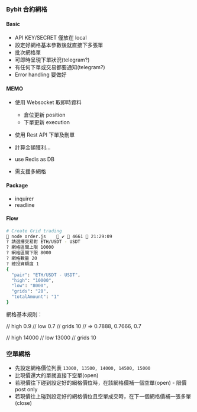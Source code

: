 ### Bybit 合約網格

#### Basic

- API KEY/SECRET 僅放在 local
- 設定好網格基本參數後就直接下多張單
- 批次網格單
- 可即時呈現下單狀況(telegram?)
- 有任何下單或交易都要通知(telegram?)
- Error handling 要做好

#### MEMO

- 使用 Websocket 取即時資料

  - 倉位更新 position
  - 下單更新 execution

- 使用 Rest API 下單及刪單

- 計算金額獲利…

- use Redis as DB

- 需支援多網格

#### Package

- inquirer
- readline

#### Flow

```zsh
# Create Grid trading
 node order.js     ✔  4661  21:29:09
? 請選擇交易對 ETH/USDT - USDT
? 網格區間上限 10000
? 網格區間下限 8000
? 網格數量 20
? 總投資額度 1
{
  "pair": "ETH/USDT - USDT",
  "high": "10000",
  "low": "8000",
  "grids": "20",
  "totalAmount": "1"
}
```

網格基本規則：

// high 0.9
// low 0.7
// grids 10
// => 0.7888, 0.7666, 0.7

// high 14000
// low 13000
// grids 10

### 空單網格

- 先設定網格價位列表 `13000, 13500, 14000, 14500, 15000`
- 比現價還大的單就直接下空單(open)
- 若現價往下碰到設定好的網格價位時，在該網格價補一個空單(open) - 限價 post only
- 若現價往上碰到設定好的網格價位且空單成交時，在下一個網格價補一張多單(close)

<!--
active_gridTrading -> UUID(123456789) -> {
 startAt = Time.now,
 count = 1,
 side = "Buy",
 symbol = "BTCUSD",
 high = 14000,
 low = 13000,
 grids = 10,
 totalQty = 3000,
 baseOrderPrices = [13000, 13100, 13200, ...],
 currentOrderID: ["123", "456", "789"],
 filledOrderID: ["321", "654"]

} -->

<!--
// 設定網格進redis
redisClient.set('gridTrading', {

  settings: {
    priceList: [16000, 15800, 15600, 15400, 15200, 15000, 14800, 14600, 14400, 14200, 14000],
    side: 'Sell - Short',
    symbol: 'BTCUSD',
    high: 16000,
    low: 14000,
    grids: 11,
    totalQty: 1000,
    qty: 90.9090909090909,
    startAt: 1604826504,
  }

  pairOrderIDs: {
    openID: closeID || null,
    openID2: closeID2 || null,
  },

  currentPosition: {
  },
  currentOrders: [{

  }],
  filledOrders: [{

  }]
}) -->
